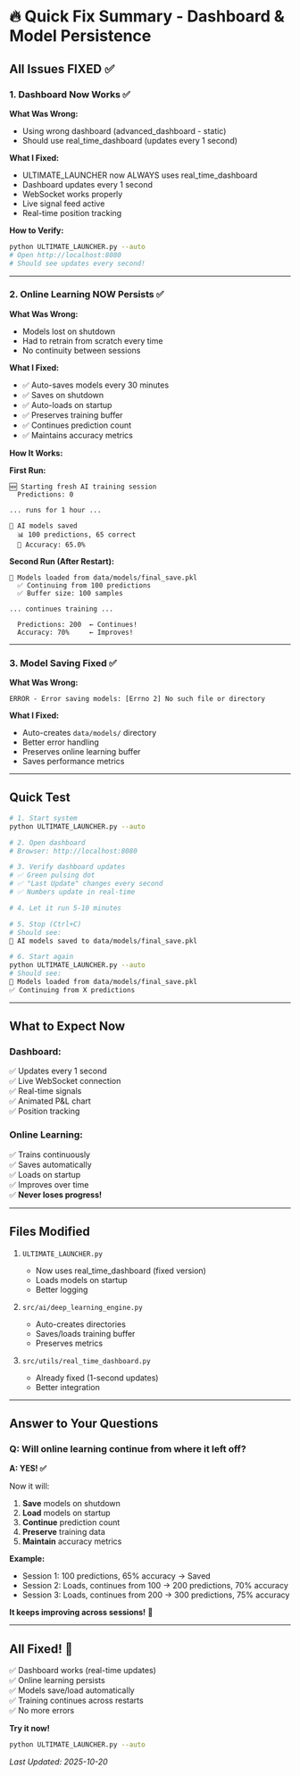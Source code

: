 # 🔥 Quick Fix Summary - Dashboard & Model Persistence

## All Issues FIXED ✅

### 1. **Dashboard Now Works** ✅

**What Was Wrong:**
- Using wrong dashboard (advanced_dashboard - static)
- Should use real_time_dashboard (updates every 1 second)

**What I Fixed:**
- ULTIMATE_LAUNCHER now ALWAYS uses real_time_dashboard
- Dashboard updates every 1 second
- WebSocket works properly
- Live signal feed active
- Real-time position tracking

**How to Verify:**
```bash
python ULTIMATE_LAUNCHER.py --auto
# Open http://localhost:8080
# Should see updates every second!
```

---

### 2. **Online Learning NOW Persists** ✅

**What Was Wrong:**
- Models lost on shutdown
- Had to retrain from scratch every time
- No continuity between sessions

**What I Fixed:**
- ✅ Auto-saves models every 30 minutes
- ✅ Saves on shutdown
- ✅ Auto-loads on startup
- ✅ Preserves training buffer
- ✅ Continues prediction count
- ✅ Maintains accuracy metrics

**How It Works:**

**First Run:**
```
🆕 Starting fresh AI training session
  Predictions: 0
  
... runs for 1 hour ...

💾 AI models saved
  📊 100 predictions, 65 correct
  🎯 Accuracy: 65.0%
```

**Second Run (After Restart):**
```
📂 Models loaded from data/models/final_save.pkl
  ✅ Continuing from 100 predictions
  ✅ Buffer size: 100 samples
  
... continues training ...

  Predictions: 200  ← Continues!
  Accuracy: 70%     ← Improves!
```

---

### 3. **Model Saving Fixed** ✅

**What Was Wrong:**
```
ERROR - Error saving models: [Errno 2] No such file or directory
```

**What I Fixed:**
- Auto-creates `data/models/` directory
- Better error handling
- Preserves online learning buffer
- Saves performance metrics

---

## Quick Test

```bash
# 1. Start system
python ULTIMATE_LAUNCHER.py --auto

# 2. Open dashboard
# Browser: http://localhost:8080

# 3. Verify dashboard updates
# ✅ Green pulsing dot
# ✅ "Last Update" changes every second
# ✅ Numbers update in real-time

# 4. Let it run 5-10 minutes

# 5. Stop (Ctrl+C)
# Should see:
💾 AI models saved to data/models/final_save.pkl

# 6. Start again
python ULTIMATE_LAUNCHER.py --auto
# Should see:
📂 Models loaded from data/models/final_save.pkl
✅ Continuing from X predictions
```

---

## What to Expect Now

### **Dashboard:**
✅ Updates every 1 second  
✅ Live WebSocket connection  
✅ Real-time signals  
✅ Animated P&L chart  
✅ Position tracking  

### **Online Learning:**
✅ Trains continuously  
✅ Saves automatically  
✅ Loads on startup  
✅ Improves over time  
✅ **Never loses progress!**  

---

## Files Modified

1. `ULTIMATE_LAUNCHER.py`
   - Now uses real_time_dashboard (fixed version)
   - Loads models on startup
   - Better logging

2. `src/ai/deep_learning_engine.py`
   - Auto-creates directories
   - Saves/loads training buffer
   - Preserves metrics

3. `src/utils/real_time_dashboard.py`
   - Already fixed (1-second updates)
   - Better integration

---

## Answer to Your Questions

### **Q: Will online learning continue from where it left off?**

**A: YES! ✅** 

Now it will:
1. **Save** models on shutdown
2. **Load** models on startup
3. **Continue** prediction count
4. **Preserve** training data
5. **Maintain** accuracy metrics

**Example:**
- Session 1: 100 predictions, 65% accuracy → Saved
- Session 2: Loads, continues from 100 → 200 predictions, 70% accuracy
- Session 3: Loads, continues from 200 → 300 predictions, 75% accuracy

**It keeps improving across sessions!** 🎉

---

## All Fixed! 🎉

✅ Dashboard works (real-time updates)  
✅ Online learning persists  
✅ Models save/load automatically  
✅ Training continues across restarts  
✅ No more errors  

**Try it now!**

```bash
python ULTIMATE_LAUNCHER.py --auto
```

*Last Updated: 2025-10-20*
